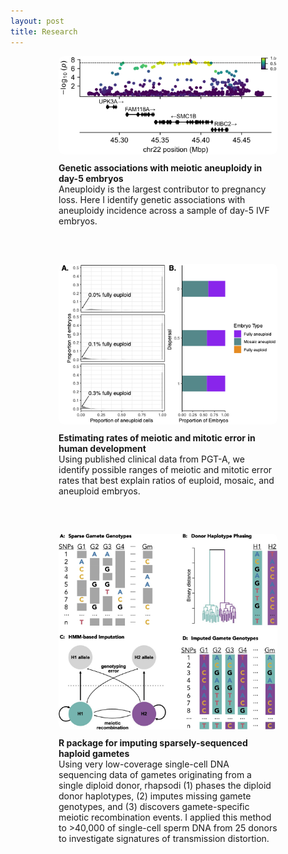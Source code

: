```yaml
---
layout: post
title: Research
---
```

<style>
    .main-container {
        max-width: 1400px;
        margin: 0 auto;
        padding: 30px;
    }

    .icon-container {
        display: flex;
        justify-content: center;
        gap: 60px;
        flex-wrap: wrap;
    }

    .icon {
        flex: 1 1 300px; /* grow/shrink, min width 300px */
        max-width: 350px;
        text-align: left;
    }

    .icon img {
        width: 100%;
        height: auto;
        border-radius: 8px;
    }

    .icon-title {
        font-weight: bold;
        margin-top: 10px;
    }

    .icon-caption {
        font-size: 14px;
    }

    /* Optional: Improve spacing on small screens */
    @media (max-width: 768px) {
        .icon-container {
            gap: 40px;
        }
        .icon {
            flex: 1 1 100%;
            max-width: 90%;
        }
    }
</style>


<!-- 
<style>
    .main-container {
        max-width: 2000%; /* Adjust maximum width as needed */
        margin: 0 auto; /* Center the container */
        padding: 30px; /* Optional: Add padding for better appearance */
    }

    .icon-container {
        display: grid;
        grid-template-rows: auto auto;
        row-gap: 75px;
        justify-items: center;
        max-width: 900px;
        margin: 0 auto;
    }

    .icon-row {
        display: flex;
        justify-content: center;
        gap: 100px; /* Space between icons */
    }

    .icon {
        max-width: 250px;
        text-align: left;
    }

    .icon img {
        width: 100%;
        height: auto;
        border-radius: 8px; /* Add border radius for rounded corners */
    }

    .icon-caption {
        font-size: 14px; /* Adjust font size for captions */
    }

    .icon-title {
        font-weight: bold;
    }
</style> -->

<div class="icon-container">
    <div class="icon">
        <a href="../research_projects/#project1">
            <img src="../images/research_images/aneuploidy_manhattan.jpg" alt="Aneuploidy GWAS">
        </a>
        <div class="icon-title">Genetic associations with meiotic aneuploidy in day-5 embryos</div>
        <div class="icon-caption">Aneuploidy is the largest contributor to pregnancy loss. Here I identify genetic associations with aneuploidy incidence across a sample of day-5 IVF embryos.</div>
    </div>
    <div class="icon">
        <a href="../research_projects/#project2">
            <img src="../images/research_images/embryo_abc.png" alt="Embryo Modeling">
        </a>
        <div class="icon-title">Estimating rates of meiotic and mitotic error in human development</div>
        <div class="icon-caption">Using published clinical data from PGT-A, we identify possible ranges of meiotic and mitotic error rates that best explain ratios of euploid, mosaic, and aneuploid embryos.</div>
    </div>
    <div class="icon">
        <a href="../research_projects/#project3">
            <img src="../images/research_images/rhapsodi_schematic.jpg" alt="rhapsodi">
        </a>
        <div class="icon-title">R package for imputing sparsely-sequenced haploid gametes</div>
        <div class="icon-caption"> Using very low-coverage single-cell DNA sequencing data of gametes originating from a single diploid donor, rhapsodi (1) phases the diploid donor haplotypes, (2) imputes missing gamete genotypes, and (3) discovers gamete-specific meiotic recombination events. I applied this method to >40,000 of single-cell sperm DNA from 25 donors to investigate signatures of transmission distortion.</div>
    </div>
    <!-- <div class="icon">
        <a href="../research_projects/#project3">
            <img src="../images/research_images/td_pipeline_schematic.jpg" alt="Transmission Distortion">
        </a>
        <div class="icon-title">Transmission distortion in human sperm</div>
        <div class="icon-caption">Biased transmission of alleles among gametes has been identified in many species. I searched for such bias in a large sample (>40,000) of single-cell sperm DNA from 25 donors.</div>
    </div>
    <div class="icon">
        <a href="../research_projects/#project4">
            <img src="../images/research_images/rhapsodi_schematic.jpg" alt="rhapsodi">
        </a>
        <div class="icon-title">R package for imputing sparsely-sequenced haploid gametes</div>
        <div class="icon-caption"> Using very low-coverage single-cell DNA sequencing data of gametes originating from a single diploid donor, rhapsodi (1) phases the diploid donor haplotypes, (2) imputes missing gamete genotypes, and (3) discovers gamete-specific meiotic recombination events.</div>
    </div>
    <div class="icon">
        <a href="../research_projects/#project5">
            <img src="../images/research_images/SSA.png" alt="Science Policy">
        </a>
        <div class="icon-title">Exploring science policy at the intersection of research and government</div>
        <div class="icon-caption">Prior to graduate school, I worked as a Science Policy Fellow, engaging in projects including evaluating NASA's Mars mission roadmap, assessing supersonic commercial aircraft feasibility, and reviewing laws governing space technology exports.</div>
    </div> -->
</div>